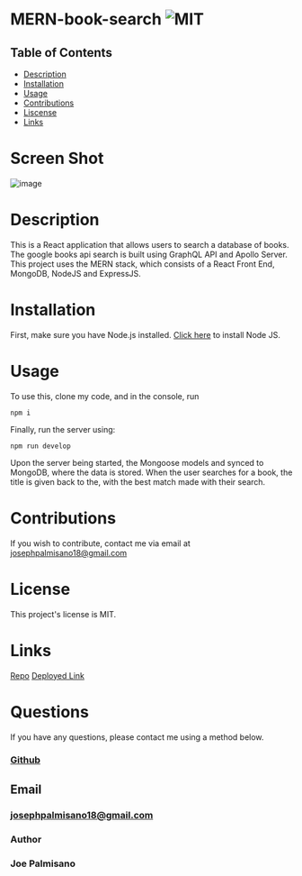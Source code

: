# MERN-book-search ![MIT](https://img.shields.io/badge/License-MIT-blue.svg)

## Table of Contents

- [Description](#description)
- [Installation](#installation)
- [Usage](#usage)
- [Contributions](#contributions)
- [Liscense](#license)
- [Links](#links)

# Screen Shot

![image](https://user-images.githubusercontent.com/95255407/169551866-736c3091-f67a-407d-a974-09536d89c808.png)

# Description

This is a React application that allows users to search a database of books. The google books api search is built using GraphQL API and Apollo Server. This project uses the MERN stack, which consists of a React Front End, MongoDB, NodeJS and ExpressJS.

# Installation

First, make sure you have Node.js installed. [Click here](https://nodejs.org/en/download/) to install Node JS.

# Usage

To use this, clone my code, and in the console, run

```
npm i
```

Finally, run the server using:

```
npm run develop
```

Upon the server being started, the Mongoose models and synced to MongoDB, where the data is stored. When the user searches for a book, the title is given back to the, with the best match made with their search.

# Contributions

If you wish to contribute, contact me via email at josephpalmisano18@gmail.com

# License

This project's license is MIT.

# Links

[Repo](https://github.com/joepamedia/MERN-book-search)
[Deployed Link](https://mysterious-scrubland-24592.herokuapp.com/)

# Questions

If you have any questions, please contact me using a method below.

### [Github](https://github.com/joepamedia/)

## Email

### josephpalmisano18@gmail.com

### Author

### Joe Palmisano
